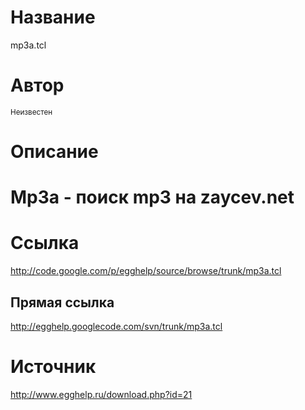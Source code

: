 # Название #
mp3a.tcl


# Автор #
<sup>Неизвестен</sup>


# Описание #
# Mp3a - поиск mp3 на zaycev.net


# Ссылка #
http://code.google.com/p/egghelp/source/browse/trunk/mp3a.tcl

## Прямая ссылка ##
http://egghelp.googlecode.com/svn/trunk/mp3a.tcl


# Источник #
http://www.egghelp.ru/download.php?id=21

